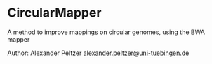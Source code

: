 # CircularMapper
A method to improve mappings on circular genomes, using the BWA mapper

Author: Alexander Peltzer <alexander.peltzer@uni-tuebingen.de>
